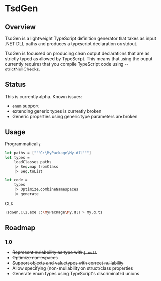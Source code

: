# TsdGen

## Overview

TsdGen is a lightweight TypeScript definition generator that takes as input .NET DLL paths and produces a typescript declaration on stdout.

TsdGen is focussed on producing clean output declarations that are as strictly typed as allowed by TypeScript. This means that using the ouput currently requires that you compile TypeScript code using --strictNullChecks.

## Status

This is currently alpha. Known issues:
 * ```enum``` support
 * extending generic types is currently broken
 * Generic properties using generic type parameters are broken


## Usage

Programmatically
```fsharp
let paths = ["""C:\MyPackage\My.dll"""]
let types = 
    loadClasses paths
    |> Seq.map fromClass
    |> Seq.toList

let code =
    types
    |> Optimize.combineNamespaces
    |> generate
```

CLI:
```bash
TsdGen.Cli.exe C:\MyPackage\My.dll > My.d.ts
```
## Roadmap

### 1.0
 * ~~Represent nullaboility as type with ```| null```~~
 * ~~Optimize namespaces~~
 * ~~Support objects and valuetypes with correct nullability~~
 * Allow specifying (non-)nullability on struct/class properties
 * Generate enum types using TypeScript's discriminated unions
